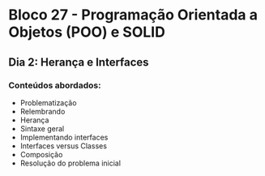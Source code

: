 # Bloco 27 - Programação Orientada a Objetos (POO) e SOLID
## Dia 2: Herança e Interfaces
### Conteúdos abordados:
* Problematização
* Relembrando
* Herança
* Sintaxe geral
* Implementando interfaces
* Interfaces versus Classes
* Composição
* Resolução do problema inicial
